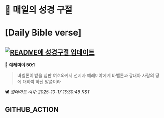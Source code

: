 # 🙏 매일의 성경 구절
# [Daily Bible verse]
## [![README에 성경구절 업데이트](https://github.com/DONGSUKA/first_test/actions/workflows/update-readme-bible.yml/badge.svg)](https://github.com/DONGSUKA/first_test/actions/workflows/update-readme-bible.yml)
<!-- START_BIBLE_VERSE -->
📖 **예레미야 50:1**
> 바벨론이 받을 심판 여호와께서 선지자 예레미야에게 바벨론과 갈대아 사람의 땅에 대하여 하신 말씀이라

🕊️ _업데이트 시각: 2025-10-17 16:30:46 KST_
  <!-- END_BIBLE_VERSE -->
## GITHUB_ACTION
